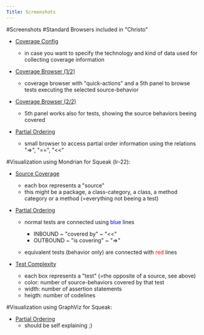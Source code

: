 ```yaml
---
Title: Screenshots
---
```

#Screenshots
#Standard Browsers included in "Christo"


-  [Coverage Config](http://www.iam.unibe.ch/~reichhar/christo/browser_coverageconfig.png)
	-  in case you want to specify the technology and kind of data used for collecting coverage information



-  [Coverage Browser (1/2)](http://www.iam.unibe.ch/~reichhar/christo/browser_coverage_source5.png)
	-  coverage browser with "quick-actions" and a 5th panel to browse tests executing the selected source-behavior



-  [Coverage Browser (2/2)](http://www.iam.unibe.ch/~reichhar/christo/browser_coverage_test5.png)
	-  5th panel works also for tests, showing the source behaviors beeing covered



-  [Partial Ordering](http://www.iam.unibe.ch/~reichhar/christo/browser_partialOrdering.png)
	-  small browser to access partial order information using the relations "=>", "\==", "<<"


#Visualization using Mondrian for Squeak (lr-22):


-  [Source Coverage](http://www.iam.unibe.ch/~reichhar/christo/mondrian_sourcecoverage.png)
	-  each box represents a "source"
	-  this might be a package, a class-category, a class, a method category or a method  (=everything not beeing a test) 



-  [Partial Ordering](http://www.iam.unibe.ch/~reichhar/christo/mondrian_partialordering.png)
	-  normal tests are connected using <font color=blue>blue</font> lines
		-  INBOUND ~ "covered by" ~ "<<"
		-  OUTBOUND ~ "is covering" ~ "=>"

	-  equivalent tests (behavior only) are connected with <font color=red>red</font> lines



-  [Test Complexity](http://www.iam.unibe.ch/~reichhar/christo/mondrian_testcomplexity.png)
	-  each box represents a "test" (=the opposite of a source, see above)
	-  color: number of source-behaviors covered by that test
	-  width: number of assertion statements
	-  heigth: number of codelines


#Visualization using GraphViz for Squeak:


-  [Partial Ordering](http://www.iam.unibe.ch/~reichhar/christo/graphviz_partialordering.png)
	-  should be self explaining ;)

